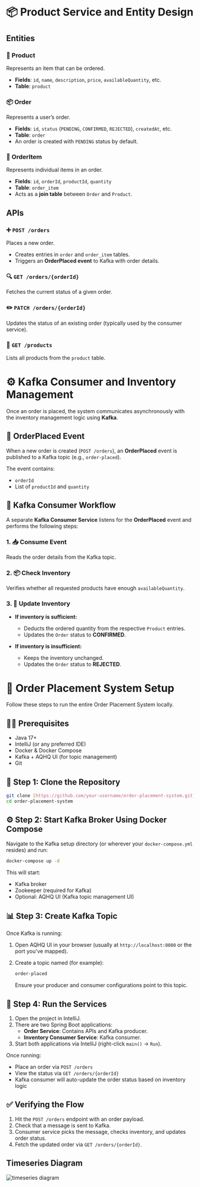 # 📦 Product Service and Entity Design

## Entities

### 🛒 Product
Represents an item that can be ordered.

- **Fields**: `id`, `name`, `description`, `price`, `availableQuantity`, etc.
- **Table**: `product`

### 📦 Order
Represents a user’s order.

- **Fields**: `id`, `status` (`PENDING`, `CONFIRMED`, `REJECTED`), `createdAt`, etc.
- **Table**: `order`
- An order is created with `PENDING` status by default.

### 🧾 OrderItem
Represents individual items in an order.

- **Fields**: `id`, `orderId`, `productId`, `quantity`
- **Table**: `order_item`
- Acts as a **join table** between `Order` and `Product`.

## APIs

### ➕ `POST /orders`
Places a new order.

- Creates entries in `order` and `order_item` tables.
- Triggers an **OrderPlaced event** to Kafka with order details.

### 🔍 `GET /orders/{orderId}`
Fetches the current status of a given order.

### ✏️ `PATCH /orders/{orderId}`
Updates the status of an existing order (typically used by the consumer service).

### 📄 `GET /products`
Lists all products from the `product` table.

# ⚙️ Kafka Consumer and Inventory Management

Once an order is placed, the system communicates asynchronously with the inventory management logic using **Kafka**.

## 🔄 OrderPlaced Event

When a new order is created (`POST /orders`), an **OrderPlaced** event is published to a Kafka topic (e.g., `order-placed`).

The event contains:

- `orderId`
- List of `productId` and `quantity`

## 🧾 Kafka Consumer Workflow

A separate **Kafka Consumer Service** listens for the **OrderPlaced** event and performs the following steps:

### 1. 📥 Consume Event
Reads the order details from the Kafka topic.

### 2. 📦 Check Inventory
Verifies whether all requested products have enough `availableQuantity`.

### 3. 🔧 Update Inventory

- **If inventory is sufficient:**
  - Deducts the ordered quantity from the respective `Product` entries.
  - Updates the `Order` status to **CONFIRMED**.

- **If inventory is insufficient:**
  - Keeps the inventory unchanged.
  - Updates the `Order` status to **REJECTED**.

# 🚀 Order Placement System Setup

Follow these steps to run the entire Order Placement System locally.

## 🧑‍💻 Prerequisites

* Java 17+
* IntelliJ (or any preferred IDE)
* Docker & Docker Compose
* Kafka + AQHQ UI (for topic management)
* Git

## 🧱 Step 1: Clone the Repository

```bash
git clone [https://github.com/your-username/order-placement-system.git](https://github.com/your-username/order-placement-system.git)
cd order-placement-system
```

## ⚙️ Step 2: Start Kafka Broker Using Docker Compose

Navigate to the Kafka setup directory (or wherever your `docker-compose.yml` resides) and run:

```bash
docker-compose up -d
```

This will start:

* Kafka broker
* Zookeeper (required for Kafka)
* Optional: AQHQ UI (Kafka topic management UI)

## 📊 Step 3: Create Kafka Topic

Once Kafka is running:

1.  Open AQHQ UI in your browser (usually at `http://localhost:8080` or the port you've mapped).
2.  Create a topic named (for example):

    ```css
    order-placed
    ```

    Ensure your producer and consumer configurations point to this topic.

## 🧩 Step 4: Run the Services

1.  Open the project in IntelliJ.
2.  There are two Spring Boot applications:
    * **Order Service**: Contains APIs and Kafka producer.
    * **Inventory Consumer Service**: Kafka consumer.
3.  Start both applications via IntelliJ (right-click `main()` → `Run`).

Once running:

* Place an order via `POST /orders`
* View the status via `GET /orders/{orderId}`
* Kafka consumer will auto-update the order status based on inventory logic

## ✅ Verifying the Flow

1.  Hit the `POST /orders` endpoint with an order payload.
2.  Check that a message is sent to Kafka.
3.  Consumer service picks the message, checks inventory, and updates order status.
4.  Fetch the updated order via `GET /orders/{orderId}`.

## Timeseries Diagram

![timeseries diagram](https://github.com/user-attachments/assets/28f77f05-a753-426c-9618-eff956574479)

